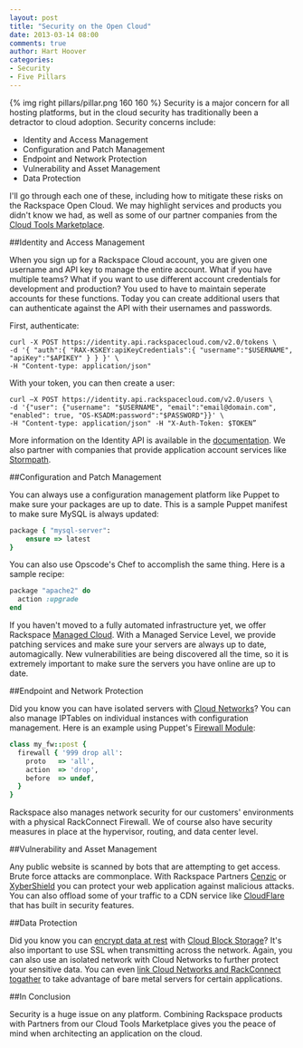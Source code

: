 ```yaml
---
layout: post
title: "Security on the Open Cloud"
date: 2013-03-14 08:00
comments: true
author: Hart Hoover
categories: 
- Security
- Five Pillars
---
```

{% img right pillars/pillar.png 160 160 %}
Security is a major concern for all hosting platforms, but in the cloud security has traditionally been a detractor to cloud adoption. Security concerns include:

* Identity and Access Management
* Configuration and Patch Management
* Endpoint and Network Protection
* Vulnerability and Asset Management
* Data Protection

I'll go through each one of these, including how to mitigate these risks on the Rackspace Open Cloud. We may highlight services and products you didn't know we had, as well as some of our partner companies from the [Cloud Tools Marketplace](https://cloudtools.rackspace.com/home).

<!-- more -->

##Identity and Access Management

When you sign up for a Rackspace Cloud account, you are given one username and API key to manage the entire account. What if you have multiple teams? What if you want to use different account credentials for development and production? You used to have to maintain seperate accounts for these functions. Today you can create additional users that can authenticate against the API with their usernames and passwords.

First, authenticate:

    curl -X POST https://identity.api.rackspacecloud.com/v2.0/tokens \
    -d '{ "auth":{ "RAX-KSKEY:apiKeyCredentials":{ "username":"$USERNAME", "apiKey":"$APIKEY" } } }' \
    -H "Content-type: application/json"

With your token, you can then create a user:

	curl –X POST https://identity.api.rackspacecloud.com/v2.0/users \
	-d '{"user": {"username": "$USERNAME", "email":"email@domain.com", "enabled": true, "OS-KSADM:password":"$PASSWORD"}}' \
	-H "Content-type: application/json" -H "X-Auth-Token: $TOKEN”

More information on the Identity API is available in the [documentation](http://docs.rackspace.com/auth/api/v2.0/auth-client-devguide/content/Overview-d1e65.html). We also partner with companies that provide application account services like [Stormpath](http://www.stormpath.com/).

##Configuration and Patch Management

You can always use a configuration management platform like Puppet to make sure your packages are up to date. This is a sample Puppet manifest to make sure MySQL is always updated:

```ruby
package { "mysql-server":
	ensure => latest
}
```

You can also use Opscode's Chef to accomplish the same thing. Here is a sample recipe:

```ruby
package "apache2" do
  action :upgrade
end
```

If you haven't moved to a fully automated infrastructure yet, we offer Rackspace [Managed Cloud](http://www.rackspace.com/cloud/managed_cloud/). With a Managed Service Level, we provide patching services and make sure your servers are always up to date, automagically. New vulnerabilities are being discovered all the time, so it is extremely important to make sure the servers you have online are up to date.

##Endpoint and Network Protection

Did you know you can have isolated servers with [Cloud Networks](http://devops.rackspace.com/protect-your-infrastructure-servers-with-bastion-hosts-and-isolated-cloud-networks.html)? You can also manage IPTables on individual instances with configuration management. Here is an example using Puppet's [Firewall Module](http://forge.puppetlabs.com/puppetlabs/firewall):

```ruby
class my_fw::post {
  firewall { '999 drop all':
    proto   => 'all',
    action  => 'drop',
    before  => undef,
  }
}
```

Rackspace also manages network security for our customers' environments with a physical RackConnect Firewall. We of course also have security measures in place at the hypervisor, routing, and data center level.

##Vulnerability and Asset Management

Any public website is scanned by bots that are attempting to get access. Brute force attacks are commonplace. With Rackspace Partners [Cenzic](https://cloudtools.rackspace.com/apps/305?1309562559) or [XyberShield](https://cloudtools.rackspace.com/apps/233?608833109) you can protect your web application against malicious attacks. You can also offload some of your traffic to a CDN service like [CloudFlare](https://cloudtools.rackspace.com/apps/291?788742213) that has built in security features.

##Data Protection

Did you know you can [encrypt data at rest](https://community.rackspace.com/products/f/5/t/66.aspx) with [Cloud Block Storage](http://www.rackspace.com/knowledge_center/article/cloud-block-storage-overview)? It's also important to use SSL when transmitting across the network. Again, you can also use an isolated network with Cloud Networks to further protect your sensitive data. You can even [link Cloud Networks and RackConnect togather](http://www.rackspace.com/knowledge_center/article/rackconnect-with-cloud-networks-faq) to take advantage of bare metal servers for certain applications.

##In Conclusion

Security is a huge issue on any platform. Combining Rackspace products with Partners from our Cloud Tools Marketplace gives you the peace of mind when architecting an application on the cloud.
